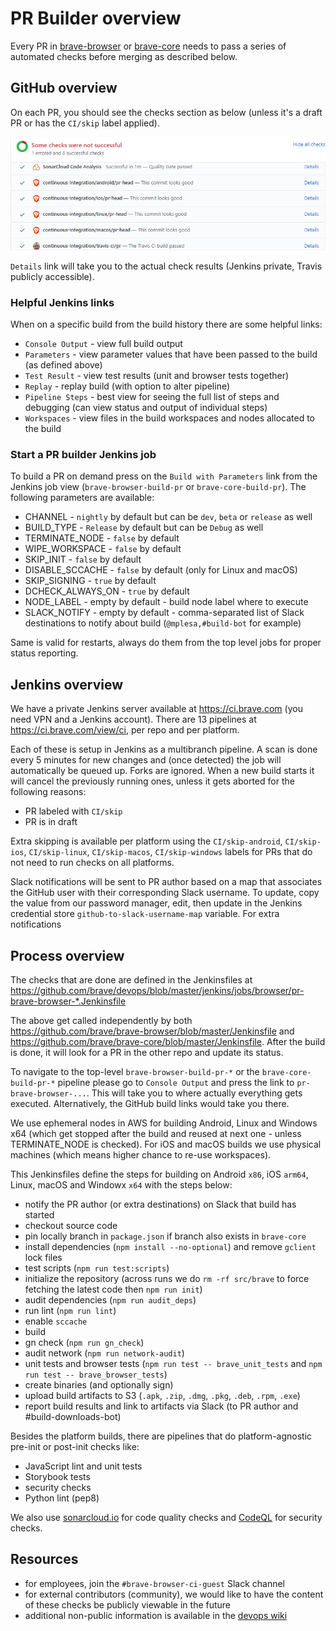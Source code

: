 # PR Builder overview

Every PR in [brave-browser](https://github.com/brave/brave-browser) or [brave-core](https://github.com/brave/brave-core) needs to pass a series of automated checks before merging as described below.

## GitHub overview
On each PR, you should see the checks section as below (unless it's a draft PR or has the `CI/skip` label applied).

![GitHub checks section](images/github-checks.png)

`Details` link will take you to the actual check results (Jenkins private, Travis publicly accessible).

### Helpful Jenkins links

When on a specific build from the build history there are some helpful links:
- `Console Output` - view full build output
- `Parameters` - view parameter values that have been passed to the build (as defined above)
- `Test Result` - view test results (unit and browser tests together)
- `Replay` - replay build (with option to alter pipeline)
- `Pipeline Steps` - best view for seeing the full list of steps and debugging (can view status and output of individual steps)
- `Workspaces` - view files in the build workspaces and nodes allocated to the build

### Start a PR builder Jenkins job

To build a PR on demand press on the `Build with Parameters` link from the Jenkins job view (`brave-browser-build-pr` or `brave-core-build-pr`). The following parameters are available:
- CHANNEL - `nightly` by default but can be `dev`, `beta` or `release` as well
- BUILD_TYPE - `Release` by default but can be `Debug` as well
- TERMINATE_NODE - `false` by default
- WIPE_WORKSPACE - `false` by default
- SKIP_INIT - `false` by default
- DISABLE_SCCACHE - `false` by default (only for Linux and macOS)
- SKIP_SIGNING - `true` by default
- DCHECK_ALWAYS_ON - `true` by default
- NODE_LABEL - empty by default - build node label where to execute
- SLACK_NOTIFY - empty by default - comma-separated list of Slack destinations to notify about build (`@mplesa,#build-bot` for example)

Same is valid for restarts, always do them from the top level jobs for proper status reporting.

## Jenkins overview
We have a private Jenkins server available at https://ci.brave.com (you need VPN and a Jenkins account). There are 13 pipelines at https://ci.brave.com/view/ci, per repo and per platform.

Each of these is setup in Jenkins as a multibranch pipeline. A scan is done every 5 minutes for new changes and (once detected) the job will automatically be queued up. Forks are ignored. When a new build starts it will cancel the previously running ones, unless it gets aborted for the following reasons:
- PR labeled with `CI/skip`
- PR is in draft

Extra skipping is available per platform using the `CI/skip-android`, `CI/skip-ios`, `CI/skip-linux`, `CI/skip-macos`, `CI/skip-windows` labels for PRs that do not need to run checks on all platforms.

Slack notifications will be sent to PR author based on a map that associates the GitHub user with their corresponding Slack username. To update, copy the value from our password manager, edit, then update in the Jenkins credential store `github-to-slack-username-map` variable. For extra notifications 

## Process overview
The checks that are done are defined in the Jenkinsfiles at https://github.com/brave/devops/blob/master/jenkins/jobs/browser/pr-brave-browser-*.Jenkinsfile

The above get called independently by both https://github.com/brave/brave-browser/blob/master/Jenkinsfile and https://github.com/brave/brave-core/blob/master/Jenkinsfile. After the build is done, it will look for a PR in the other repo and update its status.

To navigate to the top-level `brave-browser-build-pr-*` or the `brave-core-build-pr-*` pipeline please go to `Console Output` and press the link to `pr-brave-browser-...`. This will take you to where actually everything gets executed. Alternatively, the GitHub build links would take you there.

We use ephemeral nodes in AWS for building Android, Linux and Windows x64 (which get stopped after the build and reused at next one - unless TERMINATE_NODE is checked). For iOS and macOS builds we use physical machines (which means higher chance to re-use workspaces).

This Jenkinsfiles define the steps for building on Android `x86`, iOS `arm64`, Linux, macOS and Windowx `x64` with the steps below:
- notify the PR author (or extra destinations) on Slack that build has started
- checkout source code
- pin locally branch in `package.json` if branch also exists in `brave-core`
- install dependencies (`npm install --no-optional`) and remove `gclient` lock files
- test scripts (`npm run test:scripts`)
- initialize the repository (across runs we do `rm -rf src/brave` to force fetching the latest code then `npm run init`)
- audit dependencies (`npm run audit_deps`)
- run lint (`npm run lint`)
- enable `sccache`
- build
- gn check (`npm run gn_check`)
- audit network (`npm run network-audit`)
- unit tests and browser tests (`npm run test -- brave_unit_tests` and `npm run test -- brave_browser_tests`)
- create binaries (and optionally sign)
- upload build artifacts to S3 (`.apk`, `.zip`, `.dmg`, `.pkg`, `.deb`, `.rpm`, `.exe`)
- report build results and link to artifacts via Slack (to PR author and #build-downloads-bot)

Besides the platform builds, there are pipelines that do platform-agnostic pre-init or post-init checks like:
- JavaScript lint and unit tests
- Storybook tests
- security checks
- Python lint (pep8)

We also use [sonarcloud.io](https://sonarcloud.io) for code quality checks and [CodeQL](https://securitylab.github.com/tools/codeql) for security checks.

## Resources
- for employees, join the `#brave-browser-ci-guest` Slack channel
- for external contributors (community), we would like to have the content of these checks be publicly viewable in the future
- additional non-public information is available in the [devops wiki](https://github.com/brave/devops/wiki/PR-Builder-Non-public-information)
